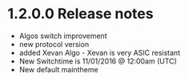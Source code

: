 1.2.0.0 Release notes
====================
- Algos switch improvement
- new protocol version
- added Xevan Algo - Xevan is very ASIC resistant
- New Switchtime is 11/01/2016 @ 12:00am (UTC) 
- New default maintheme
